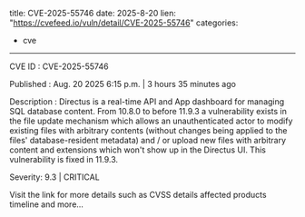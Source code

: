  
title: CVE-2025-55746
date: 2025-8-20
lien: "https://cvefeed.io/vuln/detail/CVE-2025-55746"
categories:
  - cve
---

CVE ID : CVE-2025-55746

Published :  Aug. 20
2025
6:15 p.m. | 3 hours
35 minutes ago

Description : Directus is a real-time API and App dashboard for managing SQL database content. From 10.8.0 to before 11.9.3
a vulnerability exists in the file update mechanism which allows an unauthenticated actor to modify existing files with arbitrary contents (without changes being applied to the files' database-resident metadata) and / or upload new files
with arbitrary content and extensions
which won't show up in the Directus UI. This vulnerability is fixed in 11.9.3.

Severity: 9.3 | CRITICAL

Visit the link for more details
such as CVSS details
affected products
timeline
and more...
